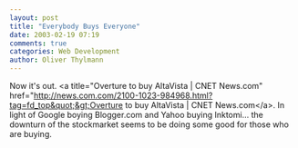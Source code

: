 ```yaml
---
layout: post
title: "Everybody Buys Everyone"
date: 2003-02-19 07:19
comments: true
categories: Web Development
author: Oliver Thylmann
---
```



Now it's out. &lt;a title=&quot;Overture to buy AltaVista | CNET News.com&quot; href=&quot;http://news.com.com/2100-1023-984968.html?tag=fd_top&quot;&gt;Overture to buy AltaVista | CNET News.com&lt;/a&gt;. In light of Google boying Blogger.com and Yahoo buying Inktomi... the downturn of the stockmarket seems to be doing some good for those who are buying.


